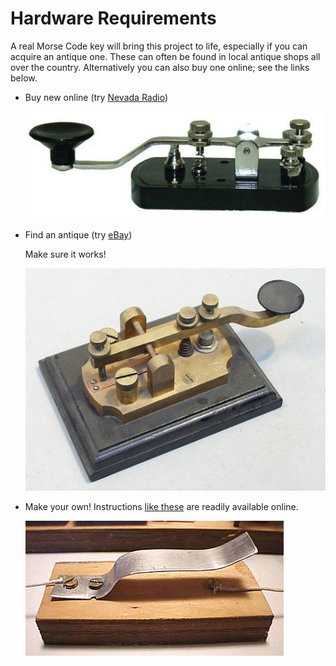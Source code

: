 # Hardware Requirements

A real Morse Code key will bring this project to life, especially if you can acquire an antique one. These can often be found in local antique shops all over the country. Alternatively you can also buy one online; see the links below.

- Buy new online (try [Nevada Radio](http://www.nevadaradio.co.uk/amateur-radio/morse-keys/mfj-550))

  ![](images/MFJ-550.png)

- Find an antique (try [eBay](http://search.ebay.co.uk/antique+morse+code+key))

  Make sure it works!

  ![](images/antique_key.png)

- Make your own! Instructions [like these](http://www.w1tp.com/perbuild.htm) are readily available online. 

  ![](images/homebrew_key.png)
